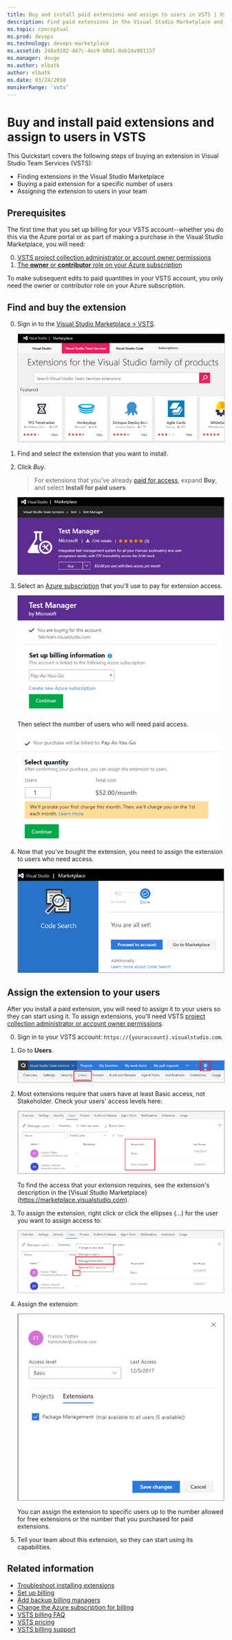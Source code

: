 ```yaml
---
title: Buy and install paid extensions and assign to users in VSTS | VSTS 
description: Find paid extensions in the Visual Studio Marketplace and learn how to buy, install, and assign them.
ms.topic: conceptual
ms.prod: devops
ms.technology: devops-marketplace
ms.assetid: 248a9282-487c-4ec9-b0d1-0eb1da981157
ms.manager: douge
ms.author: elbatk
author: elbatk
ms.date: 03/24/2018
monikerRange: 'vsts'
---
```


# Buy and install paid extensions and assign to users in VSTS

This Quickstart covers the following steps of buying an extension in Visual Studio Team Services (VSTS):
* Finding extensions in the Visual Studio Marketplace
* Buying a paid extension for a specific number of users
* Assigning the extension to users in your team

## Prerequisites

The first time that you set up billing for your VSTS account--whether you do this via the Azure portal or as part of making a purchase in the Visual Studio Marketplace, you will need:

0. [VSTS project collection administrator or account owner permissions](../accounts/faq-add-delete-users.md#find-owner)
0. [The **owner** or **contributor** role on your Azure subscription](../billing/add-backup-billing-managers.md)

To make subsequent edits to paid quantities in your VSTS account, you only need the owner or contributor role on your Azure subscription.


## Find and buy the extension

0.  Sign in to the [Visual Studio Marketplace > VSTS](https://marketplace.visualstudio.com/vsts).
	
	<img alt="Visual Studio Marketplace" src="_img/get-vsts-extensions/marketplace.png" style="border: 1px solid #CCCCCC" />

0.	Find and select the extension that you want to install. 

0.	Click *Buy*.
	
	> For extensions that you've already [paid for access](./faq-extensions.md#paid-access), expand **Buy**, and select **Install for paid users**. 

	![Buy the extension](_img/get-vsts-extensions/test-manager-extension.png)

0.	Select an [Azure subscription](https://azure.microsoft.com/en-us/pricing/purchase-options/) that you'll use to pay for extension access.
	
	![Select an Azure subscription for billing](_img/get-vsts-extensions/select-azure-sub.png)

	Then select the number of users who will need paid access.

	![Select number of users who need paid extension access](_img/get-vsts-extensions/select-paid-users.png)

0.	Now that you've bought the extension, you need to assign the extension to users who need access.

	![Extension installed](_img/get-vsts-extensions/go-to-account.png)

## Assign the extension to your users

After you install a paid extension, you will need to assign it to your users so they can start using it. 
To assign extensions, you'll need VSTS [project collection administrator or account owner permissions](./faq-extensions.md#find-owner).

0.	Sign in to your VSTS account: ```https://{youraccount}.visualstudio.com```.

0.	Go to **Users**.

	<img alt="Go to Users" src="../_shared/_img/users-hub-updated-ui.png" style="border: 1px solid #CCCCCC" />

0.	Most extensions require that users have at least Basic access, not Stakeholder. Check your users' access levels here:

	<img alt="Check that users have required access" src="_img/assign-extensions/check-user-access.png" style="border: 1px solid #CCCCCC" />

	To find the access that your extension requires, see the extension's description in the [Visual Studio Marketplace}(https://marketplace.visualstudio.com).

0.	To assign the extension, right click or click the ellipses (...) for the user you want to assign access to:

	![Manage extensions](_img/assign-extensions/manage-extensions.png)

0.	Assign the extension:

    ![Assign extensions](_img/assign-extensions/assign-extension.png)

	You can assign the extension to specific users up to the number allowed for free extensions or the number that you purchased for paid extensions.

0.	Tell your team about this extension, so they can start using its capabilities.

## Related information

- [Troubleshoot installing extensions](faq-extensions.md)
- [Set up billing](../billing/set-up-billing-for-your-account-vs.md)
- [Add backup billing managers](../billing/add-backup-billing-managers.md)
- [Change the Azure subscription for billing](../billing/change-azure-subscription.md)
- [VSTS billing FAQ](../billing/vsts-billing-faq.md)
- [VSTS pricing](https://azure.microsoft.com/pricing/details/visual-studio-team-services/)
- [VSTS billing support](https://www.visualstudio.com/team-services/support/)
